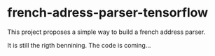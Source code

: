 # french-adress-parser-tensorflow
This project proposes a simple way to build a french address parser.

It is still the rigth bennining. The code is coming...
